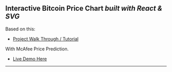 Interactive Bitcoin Price Chart *built with React & SVG*
---

Based on this:
* [Project Walk Through / Tutorial](https://codeburst.io/how-i-built-an-interactive-30-day-bitcoin-price-graph-with-react-and-an-api-6fe551c2ab1d)

With McAfee Price Prediction.

* [Live Demo Here](http://fnordprefekt.de)
---
